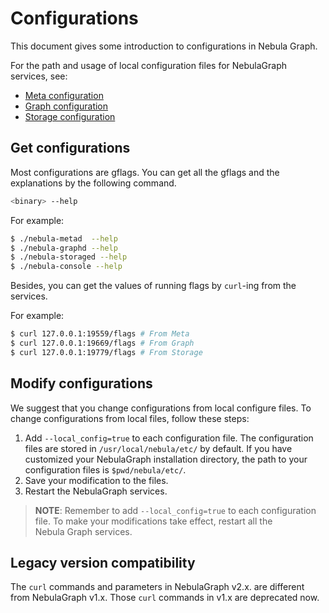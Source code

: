 # Configurations

This document gives some introduction to configurations in Nebula Graph.

For the path and usage of local configuration files for NebulaGraph services, see:

* [Meta configuration](2.meta-config.md)
* [Graph configuration](3.graph-config.md)
* [Storage configuration](4.storage-config.md)

## Get configurations

Most configurations are gflags. You can get all the gflags and the explanations by the following command.

```bash
<binary> --help
```

For example:

```bash
$ ./nebula-metad  --help
$ ./nebula-graphd --help
$ ./nebula-storaged --help
$ ./nebula-console --help
```

Besides, you can get the values of running flags by `curl`-ing from the services.

For example:

```bash
$ curl 127.0.0.1:19559/flags # From Meta
$ curl 127.0.0.1:19669/flags # From Graph
$ curl 127.0.0.1:19779/flags # From Storage
```

## Modify configurations

We suggest that you change configurations from local configure files. To change configurations from local files, follow these steps:

1. Add `--local_config=true` to each configuration file.
    The configuration files are stored in `/usr/local/nebula/etc/` by default. If you have customized your NebulaGraph installation directory, the path to your configuration files is `$pwd/nebula/etc/`.
2. Save your modification to the files.
3. Restart the NebulaGraph services.

>**NOTE**: Remember to add  `--local_config=true` to each configuration file.
To make your modifications take effect, restart all the Nebula Graph services.

## Legacy version compatibility

The `curl` commands and parameters in NebulaGraph v2.x. are different from NebulaGraph v1.x. Those `curl` commands in v1.x are deprecated now.
